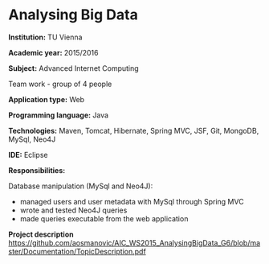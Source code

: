# Analysing Big Data

**Institution:** TU Vienna

**Academic year:** 2015/2016

**Subject:** Advanced Internet Computing

Team work - group of 4 people

**Application type:** Web

**Programming language:** Java

**Technologies:** Maven, Tomcat, Hibernate, Spring MVC, JSF, Git, MongoDB, MySql, Neo4J

**IDE:** Eclipse

**Responsibilities:** 

Database manipulation (MySql and Neo4J):

* managed users and user metadata with MySql through Spring MVC
* wrote and tested Neo4J queries
* made queries executable from the web application

**Project description** https://github.com/aosmanovic/AIC_WS2015_AnalysingBigData_G6/blob/master/Documentation/TopicDescription.pdf




